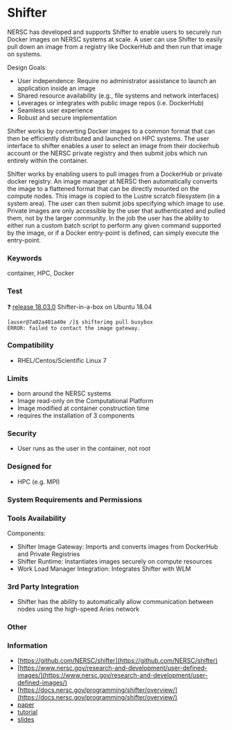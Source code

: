 # Shifter
NERSC has developed and supports Shifter to enable users to securely run Docker images on NERSC systems at scale. A user can use Shifter to easily pull down an image from a registry like DockerHub and then run that image on systems.

Design Goals:

- User independence: Require no administrator assistance to launch an application inside an image
- Shared resource availability (e.g., file systems and network interfaces)
- Leverages or integrates with public image repos (i.e. DockerHub)
- Seamless user experience
- Robust and secure implementation

Shifter works by converting Docker images to a common format that can then be efficiently distributed and launched on HPC systems. The user interface to shifter enables a user to select an image from their dockerhub account or the NERSC private registry and then submit jobs which run entirely within the container.

Shifter works by enabling users to pull images from a DockerHub or private docker registry. An image manager at NERSC then automatically converts the image to a flattened format that can be directly mounted on the compute nodes. This image is copied to the Lustre scratch filesystem (in a system area). The user can then submit jobs specifying which image to use. Private images are only accessible by the user that authenticated and pulled them, not by the larger community. In the job the user has the ability to either run a custom batch script to perform any given command supported by the image, or if a Docker entry-point is defined, can simply execute the entry-point.

### Keywords
container, HPC, Docker

### Test
❓ [release 18.03.0](https://hub.docker.com/r/scanon/shifterbox/tags) Shifter-in-a-box on Ubuntu 18.04
```
[auser@7a02a401a40e /]$ shifterimg pull busybox
ERROR: failed to contact the image gateway.
```

### Compatibility
- RHEL/Centos/Scientific Linux 7

### Limits
- born around the NERSC systems
- Image read-only on the Computational Platform
- Image modified at container construction time
- requires the installation of 3 components

### Security
- User runs as the user in the container, not root

### Designed for
- HPC (e.g. MPI)

### System Requirements and Permissions

### Tools Availability
Components:

- Shifter Image Gateway: Imports and converts images from DockerHub and Private Registries
- Shifter Runtime: Instantiates images securely on compute resources
- Work Load Manager Integration: Integrates Shifter with WLM

### 3rd Party Integration
- Shifter has the ability to automatically allow communication between nodes using the high-speed Aries network

### Other

### Information
- [https://github.com/NERSC/shifter](https://github.com/NERSC/shifter)
- [https://www.nersc.gov/research-and-development/user-defined-images/](https://www.nersc.gov/research-and-development/user-defined-images/)
- [https://docs.nersc.gov/programming/shifter/overview/](https://docs.nersc.gov/programming/shifter/overview/)
- [paper](/papers/cug2015udi.pdf)
- [tutorial](https://github.com/NERSC/Shifter-Tutorial)
- [slides](https://drive.google.com/drive/folders/1LWuV6W5Gx6mdAuZAKCZvad5exf9we10f)